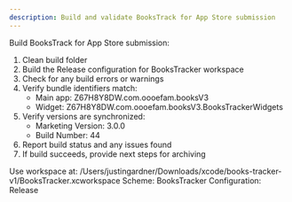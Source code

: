```yaml
---
description: Build and validate BooksTrack for App Store submission
---
```


Build BooksTrack for App Store submission:

1. Clean build folder
2. Build the Release configuration for BooksTracker workspace
3. Check for any build errors or warnings
4. Verify bundle identifiers match:
   - Main app: Z67H8Y8DW.com.oooefam.booksV3
   - Widget: Z67H8Y8DW.com.oooefam.booksV3.BooksTrackerWidgets
5. Verify versions are synchronized:
   - Marketing Version: 3.0.0
   - Build Number: 44
6. Report build status and any issues found
7. If build succeeds, provide next steps for archiving

Use workspace at: /Users/justingardner/Downloads/xcode/books-tracker-v1/BooksTracker.xcworkspace
Scheme: BooksTracker
Configuration: Release
